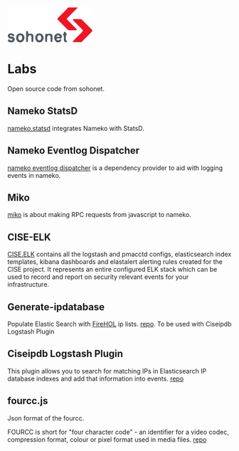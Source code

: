 ![sohonet logo](images/sohonetlogo.png "sohonet logo")

# Labs

Open source code from sohonet.

## Nameko StatsD

[nameko.statsd](nameko.statsd.md) integrates Nameko with StatsD.


## Nameko Eventlog Dispatcher

[nameko eventlog dispatcher](nameko.eventlog.dispatcher.md) is a dependency provider to aid with logging events in nameko.


## Miko

[miko](miko.md) is about making RPC requests from javascript to nameko.

## CISE-ELK

[CISE.ELK](CISE.elk.md) contains all the logstash and pmacctd configs, elasticsearch index templates, kibana dashboards and elastalert alerting rules created for the CISE project. It represents an entire configured ELK stack which can be used to record and report on security relevant events for your infrastructure.

## Generate-ipdatabase

Populate Elastic Search with [FireHOL](http://iplists.firehol.org/) ip lists.
[repo](https://github.com/sohonetlabs/generate-ipdatabase). To be used with Ciseipdb Logstash Plugin

## Ciseipdb Logstash Plugin

This plugin allows you to search for matching IPs in Elasticsearch IP database indexes and add that information into events. [repo](https://github.com/sohonetlabs/logstash-filter-ciseipdb)

## fourcc.js

Json format of the fourcc.

FOURCC is short for "four character code" - an identifier for a video codec, compression format, colour or pixel format used in media files. [repo](https://github.com/sohonetlabs/fourcc.js)

